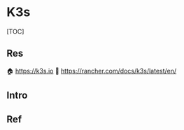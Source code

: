 # K3s

[TOC]



## Res
🏠 https://k3s.io
📂 https://rancher.com/docs/k3s/latest/en/



## Intro



## Ref
[k3s安装与部署]: https://www.cnblogs.com/hujinzhong/p/15014487.html

[k3d安装: 在容器中启动k3s集群]: https://www.cnblogs.com/xuliang666/p/15533655.html

